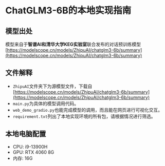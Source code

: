 # ChatGLM3-6B的本地实现指南

## 模型出处
模型来自于**智谱AI和清华大学KEG实验室**联合发布的对话预训练模型 [https://modelscope.cn/models/ZhipuAI/chatglm3-6b/summary](https://modelscope.cn/models/ZhipuAI/chatglm3-6b/summary)

## 文件解释
* `ZhipuAI`文件夹下为源模型文件，下载自[https://modelscope.cn/models/ZhipuAI/chatglm3-6b/summary](https://modelscope.cn/models/ZhipuAI/chatglm3-6b/summary)
* `main.py`为具体的模型调用代码。
* `web_demo_gradio.py`也能完成模型的调用，而且能在网页进行可视化交互。
* `requirement.txt`列出了本地实现环境的所有包，请根据情况进行筛选。

## 本地电脑配置
* CPU: i9-13900H
* GPU: RTX 4060 8G
* 内存: 16G
